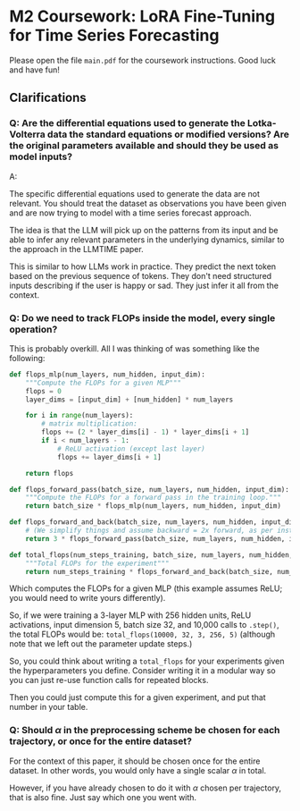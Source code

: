 # M2 Coursework: LoRA Fine-Tuning for Time Series Forecasting

Please open the file `main.pdf` for the coursework instructions. Good luck and have fun!

## Clarifications

### Q: Are the differential equations used to generate the Lotka-Volterra data the standard equations or modified versions? Are the original parameters available and should they be used as model inputs?

A:

The specific differential equations used to generate the data are not relevant. You should treat the dataset as observations you have been given and are now trying to model with a time series forecast approach.

The idea is that the LLM will pick up on the patterns from its input and be able to infer any relevant parameters in the underlying dynamics, similar to the approach in the LLMTIME paper.

This is similar to how LLMs work in practice. They predict the next token based on the previous sequence of tokens. They don't need structured inputs describing if the user is happy or sad. They just infer it all from the context.


### Q: Do we need to track FLOPs inside the model, every single operation?

This is probably overkill. All I was thinking of was something like the following:

```python
def flops_mlp(num_layers, num_hidden, input_dim):
    """Compute the FLOPs for a given MLP"""
    flops = 0
    layer_dims = [input_dim] + [num_hidden] * num_layers

    for i in range(num_layers):
        # matrix multiplication:
        flops += (2 * layer_dims[i] - 1) * layer_dims[i + 1]
        if i < num_layers - 1:
            # ReLU activation (except last layer)
            flops += layer_dims[i + 1]

    return flops

def flops_forward_pass(batch_size, num_layers, num_hidden, input_dim):
    """Compute the FLOPs for a forward pass in the training loop."""
    return batch_size * flops_mlp(num_layers, num_hidden, input_dim)

def flops_forward_and_back(batch_size, num_layers, num_hidden, input_dim):
    # (We simplify things and assume backward = 2x forward, as per instruction in coursework)
    return 3 * flops_forward_pass(batch_size, num_layers, num_hidden, input_dim)

def total_flops(num_steps_training, batch_size, num_layers, num_hidden, input_dim):
    """Total FLOPs for the experiment"""
    return num_steps_training * flops_forward_and_back(batch_size, num_layers, num_hidden, input_dim)
```

Which computes the FLOPs for a given MLP (this example assumes ReLU; you would need to write yours differently).

So, if we were training a 3-layer MLP with 256 hidden units, ReLU activations, input dimension 5, batch size 32, and 10,000 calls to `.step()`, the total FLOPs would be: `total_flops(10000, 32, 3, 256, 5)` (although note that we left out the parameter update steps.)

So, you could think about writing a `total_flops` for your experiments given the hyperparameters you define.
Consider writing it in a modular way so you can just re-use function calls for repeated blocks.

Then you could just compute this for a given experiment, and put that number in your table.

### Q: Should $\alpha$ in the preprocessing scheme be chosen for each trajectory, or once for the entire dataset?

For the context of this paper, it should be chosen once for the entire dataset. In other words, you would only have a single scalar $\alpha$ in total.

However, if you have already chosen to do it with $\alpha$ chosen per trajectory, that is also fine. Just say which one you went with.
